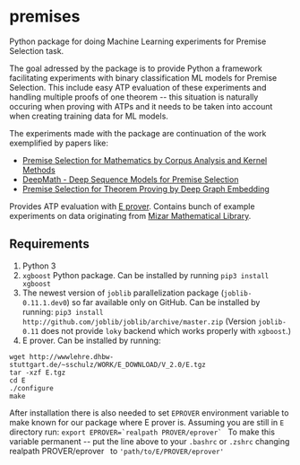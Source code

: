 # premises
Python package for doing Machine Learning experiments for Premise Selection task.

The goal adressed by the package is to provide Python a framework facilitating experiments with binary classification ML models for Premise Selection. This include easy ATP evaluation of these experiments and handling multiple proofs of one theorem -- this situation is naturally occuring when proving with ATPs and it needs to be taken into account when creating training data for ML models.

The experiments made with the package are continuation of the work exemplified by papers like:
* [Premise Selection for Mathematics by Corpus Analysis and Kernel Methods](https://link.springer.com/article/10.1007/s10817-013-9286-5)
* [DeepMath - Deep Sequence Models for Premise Selection](https://arxiv.org/abs/1606.04442)
* [Premise Selection for Theorem Proving by Deep Graph Embedding](http://papers.nips.cc/paper/6871-premise-selection-for-theorem-proving-by-deep-graph-embedding)

Provides ATP evaluation with [E prover](http://wwwlehre.dhbw-stuttgart.de/~sschulz/E/E.html). Contains bunch of example experiments on data originating from [Mizar Mathematical Library](http://mizar.org/library/).

## Requirements
1. Python 3
2. `xgboost` Python package. Can be installed by running
```pip3 install xgboost```
3. The newest version of `joblib` parallelization package (`joblib-0.11.1.dev0`) so far available only on GitHub. Can be installed by running:
```pip3 install http://github.com/joblib/joblib/archive/master.zip```
(Version `joblib-0.11` does not provide `loky` backend which works properly with `xgboost`.)
4. E prover. Can be installed by running:
```
wget http://wwwlehre.dhbw-stuttgart.de/~sschulz/WORK/E_DOWNLOAD/V_2.0/E.tgz
tar -xzf E.tgz
cd E
./configure
make
```
After installation there is also needed to set `EPROVER` environment variable to make known for our package where E prover is. Assuming you are still in `E` directory run:
```export EPROVER=`realpath PROVER/eprover` ```
To make this variable permanent -- put the line above to your `.bashrc` or `.zshrc` changing ` `realpath PROVER/eprover` `
to `'path/to/E/PROVER/eprover'`


